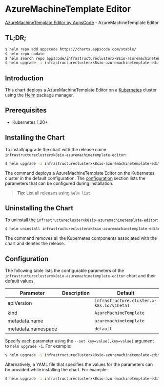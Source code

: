 # AzureMachineTemplate Editor

[AzureMachineTemplate Editor by AppsCode](https://appscode.com) - AzureMachineTemplate Editor

## TL;DR;

```bash
$ helm repo add appscode https://charts.appscode.com/stable/
$ helm repo update
$ helm search repo appscode/infrastructureclusterxk8sio-azuremachinetemplate-editor --version=v0.20.0
$ helm upgrade -i infrastructureclusterxk8sio-azuremachinetemplate-editor appscode/infrastructureclusterxk8sio-azuremachinetemplate-editor -n default --create-namespace --version=v0.20.0
```

## Introduction

This chart deploys a AzureMachineTemplate Editor on a [Kubernetes](http://kubernetes.io) cluster using the [Helm](https://helm.sh) package manager.

## Prerequisites

- Kubernetes 1.20+

## Installing the Chart

To install/upgrade the chart with the release name `infrastructureclusterxk8sio-azuremachinetemplate-editor`:

```bash
$ helm upgrade -i infrastructureclusterxk8sio-azuremachinetemplate-editor appscode/infrastructureclusterxk8sio-azuremachinetemplate-editor -n default --create-namespace --version=v0.20.0
```

The command deploys a AzureMachineTemplate Editor on the Kubernetes cluster in the default configuration. The [configuration](#configuration) section lists the parameters that can be configured during installation.

> **Tip**: List all releases using `helm list`

## Uninstalling the Chart

To uninstall the `infrastructureclusterxk8sio-azuremachinetemplate-editor`:

```bash
$ helm uninstall infrastructureclusterxk8sio-azuremachinetemplate-editor -n default
```

The command removes all the Kubernetes components associated with the chart and deletes the release.

## Configuration

The following table lists the configurable parameters of the `infrastructureclusterxk8sio-azuremachinetemplate-editor` chart and their default values.

|     Parameter      | Description |                       Default                        |
|--------------------|-------------|------------------------------------------------------|
| apiVersion         |             | <code>infrastructure.cluster.x-k8s.io/v1beta1</code> |
| kind               |             | <code>AzureMachineTemplate</code>                    |
| metadata.name      |             | <code>azuremachinetemplate</code>                    |
| metadata.namespace |             | <code>default</code>                                 |


Specify each parameter using the `--set key=value[,key=value]` argument to `helm upgrade -i`. For example:

```bash
$ helm upgrade -i infrastructureclusterxk8sio-azuremachinetemplate-editor appscode/infrastructureclusterxk8sio-azuremachinetemplate-editor -n default --create-namespace --version=v0.20.0 --set apiVersion=infrastructure.cluster.x-k8s.io/v1beta1
```

Alternatively, a YAML file that specifies the values for the parameters can be provided while
installing the chart. For example:

```bash
$ helm upgrade -i infrastructureclusterxk8sio-azuremachinetemplate-editor appscode/infrastructureclusterxk8sio-azuremachinetemplate-editor -n default --create-namespace --version=v0.20.0 --values values.yaml
```
